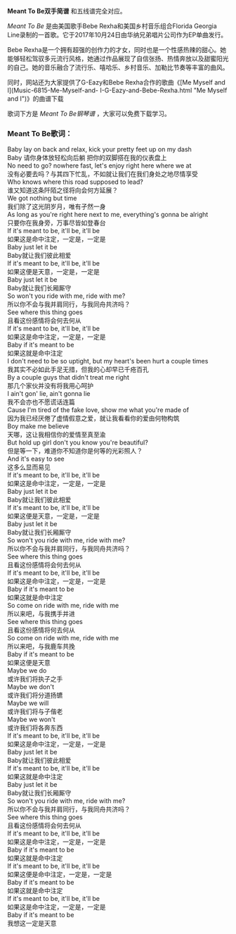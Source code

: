 

**Meant To Be双手简谱** 和五线谱完全对应。

_Meant To Be_ 是由美国歌手Bebe Rexha和美国乡村音乐组合Florida Georgia
Line录制的一首歌。它于2017年10月24日由华纳兄弟唱片公司作为EP单曲发行。

Bebe
Rexha是一个拥有超强的创作力的才女，同时也是一个性感热辣的甜心。她能够轻松驾驭多元流行风格，她通过作品展现了自信张扬、热情奔放以及甜蜜阳光的自己。她的音乐融合了流行乐、嘻哈乐、乡村音乐、加勒比节奏等丰富的曲风。

同时，网站还为大家提供了G-Eazy和Bebe Rexha合作的歌曲《[Me Myself and I](Music-6815-Me-Myself-and-
I-G-Eazy-and-Bebe-Rexha.html "Me Myself and I")》的曲谱下载

歌词下方是 _Meant To Be钢琴谱_ ，大家可以免费下载学习。

### Meant To Be歌词：

Baby lay on back and relax, kick your pretty feet up on my dash  
Baby 请你身体放轻松向后躺 把你的双脚搭在我的仪表盘上  
No need to go? nowhere fast, let's enjoy right here where we at  
没有必要去吗？与其四下忙乱，不如就让我们在我们身处之地尽情享受  
Who knows where this road supposed to lead?  
谁又知道这条阡陌之径将向会何方延展？  
We got nothing but time  
我们除了这光阴岁月，唯有孑然一身  
As long as you're right here next to me, everything's gonna be alright  
只要你在我身旁，万事尽皆如登春台  
If it's meant to be, it'll be, it'll be  
如果这是命中注定，一定是，一定是  
Baby just let it be  
Baby就让我们彼此相爱  
If it's meant to be, it'll be, it'll be  
如果这便是天意，一定是，一定是  
Baby just let it be  
Baby就让我们长厢厮守  
So won't you ride with me, ride with me?  
所以你不会与我并肩同行，与我同舟共济吗？  
See where this thing goes  
且看这份感情将会何去何从  
If it's meant to be, it'll be, it'll be  
如果这是命中注定，一定是，一定是  
Baby if it's meant to be  
如果这就是命中注定  
I don't need to be so uptight, but my heart's been hurt a couple times  
我其实不必如此手足无措，但我的心却早已千疮百孔  
By a couple guys that didn't treat me right  
那几个家伙并没有将我用心呵护  
I ain't gon' lie, ain't gonna lie  
我不会亦也不愿谎话连篇  
Cause I'm tired of the fake love, show me what you're made of  
因为我已经厌倦了虚情假意之爱，就让我看看你的爱由何物构筑  
Boy make me believe  
天哪，这让我相信你的爱情至真至渝  
But hold up girl don't you know you're beautiful?  
但是等一下，难道你不知道你是何等的光彩照人？  
And it's easy to see  
这多么显而易见  
If it's meant to be, it'll be, it'll be  
如果这是命中注定，一定是，一定是  
Baby just let it be  
Baby就让我们彼此相爱  
If it's meant to be, it'll be, it'll be  
如果这便是天意，一定是，一定是  
Baby just let it be  
Baby就让我们长厢厮守  
So won't you ride with me, ride with me?  
所以你不会与我并肩同行，与我同舟共济吗？  
See where this thing goes  
且看这份感情将会何去何从  
If it's meant to be, it'll be, it'll be  
如果这是命中注定，一定是，一定是  
Baby if it's meant to be  
如果这就是命中注定  
So come on ride with me, ride with me  
所以来吧，与我携手并进  
See where this thing goes  
且看这份感情将何去何从  
So come on ride with me, ride with me  
所以来吧，与我鹿车共挽  
Baby if it's meant to be  
如果这便是天意  
Maybe we do  
或许我们将执子之手  
Maybe we don't  
或许我们将分道扬镳  
Maybe we will  
或许我们将与子偕老  
Maybe we won't  
或许我们将各奔东西  
If it's meant to be, it'll be, it'll be  
如果这是命中注定，一定是，一定是  
Baby just let it be  
Baby就让我们彼此相爱  
If it's meant to be, it'll be, it'll be  
如果这就是命中注定  
Baby just let it be  
Baby就让我们长厢厮守  
So won't you ride with me, ride with me?  
所以你不会与我并肩同行，与我同舟共济吗？  
See where this thing goes  
且看这份感情将会何去何从  
If it's meant to be, it'll be, it'll be  
如果这是命中注定，一定是，一定是  
Baby if it's meant to be  
如果这就是命中注定  
If it's meant to be, it'll be, it'll be  
如果这便是命中注定，一定是，一定是  
Baby if it's meant to be  
如果这就是命中注定  
If it's meant to be, it'll be, it'll be  
如果这是命中注定，一定是，一定是  
Baby if it's meant to be  
我想这一定是天意

